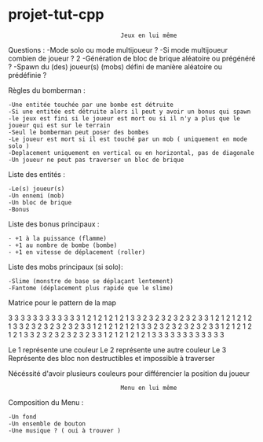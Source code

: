 ﻿# projet-tut-cpp
									Jeux en lui même

Questions : 
	-Mode solo ou mode multijoueur ?
	-Si mode multijoueur combien de joueur ? 2
	-Génération de bloc de brique aléatoire ou prégénéré ?
	-Spawn du (des) joueur(s) (mobs) défini de manière aléatoire ou prédéfinie ?




Règles du bomberman :
	
	-Une entitée touchée par une bombe est détruite
	-Si une entitée est détruite alors il peut y avoir un bonus qui spawn
	-le jeux est fini si le joueur est mort ou si il n'y a plus que le joueur qui est sur le terrain
	-Seul le bomberman peut poser des bombes
	-Le joueur est mort si il est touché par un mob ( uniquement en mode solo )
	-Deplacement uniquement en vertical ou en horizontal, pas de diagonale
	-Un joueur ne peut pas traverser un bloc de brique


Liste des entités : 

	-Le(s) joueur(s)
	-Un ennemi (mob)
	-Un bloc de brique
	-Bonus

Liste des bonus principaux : 

	- +1 à la puissance (flamme)
	- +1 au nombre de bombe (bombe)
	- +1 en vitesse de déplacement (roller)

Liste des mobs principaux (si solo): 

	-Slime (monstre de base se déplaçant lentement)
	-Fantome (déplacement plus rapide que le slime)




Matrice pour le pattern de la map

3	3	3	3	3	3	3	3	3	3	3
3	1	2	1	2	1	2	1	2	1	3
3	2	3	2	3	2	3	2	3	2	3
3	1	2	1	2	1	2	1	2	1	3
3	2	3	2	3	2	3	2	3	2	3
3	1	2	1	2	1	2	1	2	1	3
3	2	3	2	3	2	3	2	3	2	3
3	1	2	1	2	1	2	1	2	1	3
3	2	3	2	3	2	3	2	3	2	3
3	1	2	1	2	1	2	1	2	1	3
3	3	3	3	3	3	3	3	3	3	3


Le 1 représente une couleur
Le 2 représente une autre couleur
Le 3 Représente des bloc non destructibles et impossible à traverser

Nécéssité d'avoir plusieurs couleurs pour différencier la position du joueur









									Menu en lui même

Composition du Menu : 

	-Un fond
	-Un ensemble de bouton
	-Une musique ? ( oui à trouver )